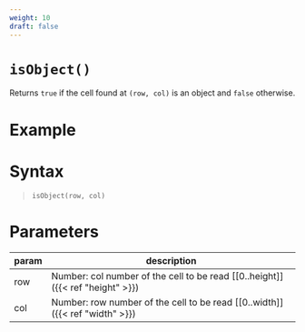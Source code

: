 ```yaml
---
weight: 10
draft: false
---
```


# `isObject()`

Returns `true` if the cell found at `(row, col)` is an object and `false` otherwise.

# Example

# Syntax

> `isObject(row, col)`

# Parameters

| param    | description                                                                     |
|----------|---------------------------------------------------------------------------------|
| row      | Number: col number of the cell to be read [\[0..height\]]({{< ref "height" >}}) |
| col      | Number: row number of the cell to be read [\[0..width\]]({{< ref "width" >}})   |